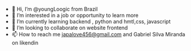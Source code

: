 - 👋 Hi, I’m @youngLoogic from Brazil
- 👀 I’m interested in a job or opportunity to learn more
- 🌱 I’m currently learning backend , python and hmtl,css, javascript
- 💞️ I’m looking to collaborate on website frontend
- 📫 How to reach me japalove456@gmail.com and Gabriel Silva Miranda on likendin

<!---
youngLoogic/youngLoogic is a ✨ special ✨ repository because its `README.md` (this file) appears on your GitHub profile.
You can click the Preview link to take a look at your changes.
--->
